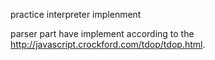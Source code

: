 practice interpreter implenment

parser part have implement according to the http://javascript.crockford.com/tdop/tdop.html.
